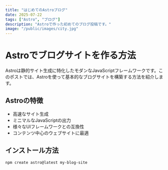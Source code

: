 ```yaml
---
title: "はじめてのAstroブログ"
date: 2025-07-22
tags: ["Astro", "ブログ"]
description: "Astroで作った初めてのブログ投稿です。"
image: "/public/images/city.jpg"
---
```



# Astroでブログサイトを作る方法

Astroは静的サイト生成に特化したモダンなJavaScriptフレームワークです。このポストでは、Astroを使って基本的なブログサイトを構築する方法を紹介します。

## Astroの特徴

- 高速なサイト生成
- ミニマルなJavaScriptの出力
- 様々なUIフレームワークとの互換性
- コンテンツ中心のウェブサイトに最適

## インストール方法

```bash
npm create astro@latest my-blog-site
```
